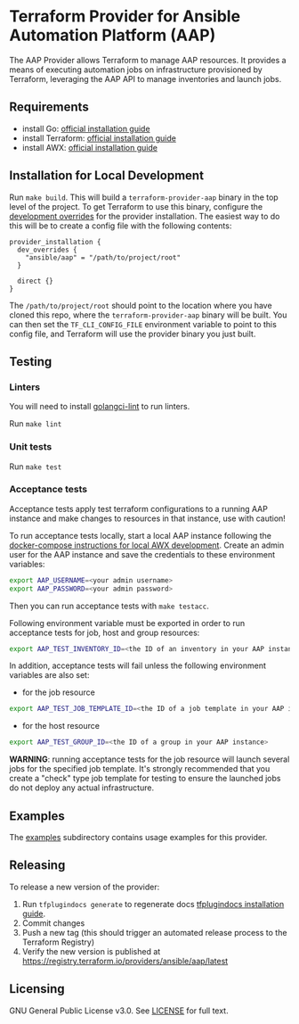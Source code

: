 # Terraform Provider for Ansible Automation Platform (AAP)

The AAP Provider allows Terraform to manage AAP resources. It provides a means of executing automation jobs on infrastructure provisioned by Terraform, leveraging the AAP API to manage inventories and launch jobs.


## Requirements

- install Go: [official installation guide](https://go.dev/doc/install)
- install Terraform: [official installation guide](https://developer.hashicorp.com/terraform/tutorials/aws-get-started/install-cli)
- install AWX: [official installation guide](https://github.com/ansible/awx/blob/devel/INSTALL.md)

## Installation for Local Development

Run `make build`. This will build a `terraform-provider-aap` binary in the top level of the project. To get Terraform to use this binary, configure the [development overrides](https://developer.hashicorp.com/terraform/cli/config/config-file#development-overrides-for-provider-developers) for the provider installation. The easiest way to do this will be to create a config file with the following contents:

```
provider_installation {
  dev_overrides {
    "ansible/aap" = "/path/to/project/root"
  }

  direct {}
}
```

The `/path/to/project/root` should point to the location where you have cloned this repo, where the `terraform-provider-aap` binary will be built. You can then set the `TF_CLI_CONFIG_FILE` environment variable to point to this config file, and Terraform will use the provider binary you just built.

## Testing

### Linters
You will need to install [golangci-lint](https://golangci-lint.run/usage/install/) to run linters.

Run `make lint`

### Unit tests

Run `make test`

### Acceptance tests

Acceptance tests apply test terraform configurations to a running AAP instance and make changes to resources in that instance, use with caution!

To run acceptance tests locally, start a local AAP instance following the [docker-compose instructions for local AWX development](https://github.com/ansible/awx/blob/devel/tools/docker-compose/README.md). Create an admin user for the AAP instance and save the credentials to these environment variables:

```bash
export AAP_USERNAME=<your admin username>
export AAP_PASSWORD=<your admin password>
```

Then you can run acceptance tests with `make testacc`.

Following environment variable must be exported in order to run acceptance tests for job, host and group resources:

```bash
export AAP_TEST_INVENTORY_ID=<the ID of an inventory in your AAP instance>
```

In addition, acceptance tests will fail unless the following environment variables are also set:

- for the job resource
```bash
export AAP_TEST_JOB_TEMPLATE_ID=<the ID of a job template in your AAP instance>
```

- for the host resource
```bash
export AAP_TEST_GROUP_ID=<the ID of a group in your AAP instance>
```

**WARNING**: running acceptance tests for the job resource will launch several jobs for the specified job template. It's strongly recommended that you create a "check" type job template for testing to ensure the launched jobs do not deploy any actual infrastructure.

## Examples

The [examples](./examples/) subdirectory contains usage examples for this provider.

## Releasing

To release a new version of the provider:

1. Run `tfplugindocs generate` to regenerate docs [tfplugindocs installation guide](https://github.com/hashicorp/terraform-plugin-docs?tab=readme-ov-file#installation).
2. Commit changes
3. Push a new tag (this should trigger an automated release process to the Terraform Registry)
4. Verify the new version is published at https://registry.terraform.io/providers/ansible/aap/latest

## Licensing

GNU General Public License v3.0. See [LICENSE](/LICENSE) for full text.
